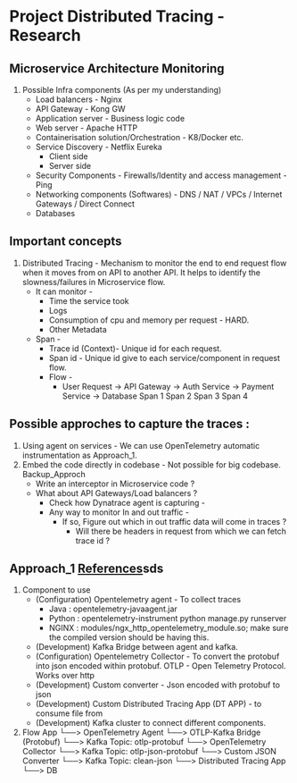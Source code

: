 # Project Distributed Tracing - Research

## Microservice Architecture Monitoring
1. Possible Infra components (As per my understanding)
    * Load balancers - Nginx
    * API Gateway - Kong GW
    * Application server - Business logic code
    * Web server - Apache HTTP
    * Containerisation solution/Orchestration - K8/Docker etc.
    * Service Discovery - Netflix Eureka 
        * Client side
        * Server side 
    * Security Components - Firewalls/Identity and access management -  Ping 
    * Networking components (Softwares) - DNS / NAT / VPCs / Internet Gateways / Direct Connect 
    * Databases  

## Important concepts
1. Distributed Tracing - Mechanism to monitor the end to end request flow when it moves from on API to another API. It helps to identify the slowness/failures in Microservice flow. 
    * It can monitor - 
        * Time the service took
        * Logs 
        * Consumption of cpu and memory per request - HARD. 
        * Other Metadata 
    * Span - 
        * Trace id (Context)- Unique id for each request.
        * Span id - Unique id give to each service/component in request flow. 
        * Flow -
            * User Request → API Gateway → Auth Service → Payment Service → Database                                Span 1                Span 2                   Span 3                Span 4

## Possible approches to capture the traces :
1. Using agent on services - We can use OpenTelemetry automatic instrumentation as Approach_1. 
2. Embed the code directly in codebase - Not possible for big codebase. Backup_Approch
    * Write an interceptor in Microservice code ? 
    * What about API Gateways/Load balancers ?
        * Check how Dynatrace agent is capturing - 
        * Any way to monitor In and out traffic -
            * If so, Figure out which in out traffic data will come in traces ?
                * Will there be headers in request from which we can fetch trace id ?  

## Approach_1 [References](https://chatgpt.com/share/687be96c-cb2c-8010-a7c4-9ff0935c79a8)sds
1. Component to use
    * (Configuration) Opentelemetry agent - To collect traces
        * Java : opentelemetry-javaagent.jar 
        * Python : opentelemetry-instrument python manage.py runserver
        * NGINX : modules/ngx_http_opentelemetry_module.so; make sure the compiled version should be having this. 
    * (Development) Kafka Bridge between agent and kafka. 
    * (Configuration) Opentelemetry Collector - To convert the protobuf into json encoded within protobuf. OTLP - Open Telemetry Protocol. Works over http
    * (Development) Custom converter - Json encoded with protobuf to json
    * (Development) Custom Distributed Tracing App (DT APP) - to consume file from 
    * (Development) Kafka cluster to connect different components. 
2. Flow
App
  └──> OpenTelemetry Agent
         └──> OTLP-Kafka Bridge (Protobuf)
                 └──> Kafka Topic: otlp-protobuf
                         └──> OpenTelemetry Collector
                                 └──> Kafka Topic: otlp-json-protobuf
                                         └──> Custom JSON Converter
                                                 └──> Kafka Topic: clean-json
                                                         └──> Distributed Tracing App
                                                                 └──> DB